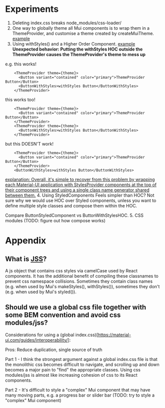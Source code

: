 # Experiments

1. Deleting index.css breaks node_modules/css-loader/
2. One way to globally theme all Mui components is to wrap them in a ThemeProvider, and customise a theme created by createMuiTheme. [example](https://github.com/mui-org/material-ui/tree/master/examples/create-react-app/src)
3. Using withStyles() and a Higher Order Component. [example](https://material-ui.com/styles/basics/)
**Unexpected behavior: Putting the withStyles HOC outside the ThemeProvider causes the ThemeProvider's theme to mess up**

e.g. this works!

        <ThemeProvider theme={theme}>
          <Button variant="contained" color="primary">ThemeProvider Button</Button>
          <ButtonWithStyles>withStyles Button</ButtonWithStyles>
        </ThemeProvider>

this works too!

        <ThemeProvider theme={theme}>
          <Button variant="contained" color="primary">ThemeProvider Button</Button>
        </ThemeProvider>
        <ThemeProvider theme={theme}>
          <ButtonWithStyles>withStyles Button</ButtonWithStyles>
        </ThemeProvider>

but this DOESN'T work!

        <ThemeProvider theme={theme}>
          <Button variant="contained" color="primary">ThemeProvider Button</Button>
        </ThemeProvider>
        <ButtonWithStyles>withStyles Button</ButtonWithStyles>

[explanation: Overall, it's simple to recover from this problem by wrapping each Material-UI application with StylesProvider components at the top of their component trees and using a single class name generator shared between them.](https://material-ui.com/getting-started/faq/)
4. Using StyledComponents
Feels simpler than HOC? Not sure why we would use HOC over Styled components, unless you want to define multiple style classes and compose them within the HOC.

Compare ButtonStyledComponent vs ButtonWithStylesHOC.
5. CSS modules
(TODO: figure out how compose works)



# Appendix

## What is [JSS](https://cssinjs.org/react-jss/?v=v10.0.0-alpha.23)?

A js object that contains css styles via camelCase used by React components. It has the additional benefit of compiling these classnames to prevent css namespace collisions. Sometimes they contain class names (e.g. when used by Mui's makeStyles(), withStyles()), sometimes they don't (e.g. when used by Mui's styled()).

## Should we use a global css file together with some BEM convention and avoid css modules/jss?
Considerations for using a (global index.css)[https://material-ui.com/guides/interoperability/]:

Pros: Reduce duplication, single source of truth

Part 1 - I think the strongest argument against a global index.css file is that the monolithic css becomes difficult to navigate, and scrolling up and down becomes a major pain to "find" the appropriate classes. Using css modules/jss is almost like increasing cohesion of css to its React components.

Part 2 - It's difficult to style a "complex" Mui component that may have many moving parts, e.g. a progress bar or slider bar
(TODO: try to style a "complex" Mui component)

